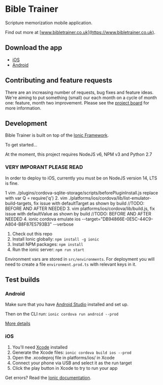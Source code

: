 # Bible Trainer

Scripture memorization mobile application.

Find out more at [www.bibletrainer.co.uk](https://www.bibletrainer.co.uk).

## Download the app

- [iOS](https://itunes.apple.com/us/app/bibletrainer/id1447626377)
- [Android](https://play.google.com/store/apps/details?id=io.bibletrainer.scripture)

## Contributing and feature requests

There are an increasing number of requests, bug fixes and feature ideas. We're aiming to put something (small) our each month on a cycle of month one: feature, month two improvement. Please see the [project board](https://github.com/johnraftery/BibleTrainer/projects/1) for more information.

## Development

Bible Trainer is built on top of the [Ionic Framework](https://ionicframework.com).

To get started…

At the moment, this project requires NodeJS v6, NPM v3 and Python 2.7

### VERY IMPORANT PLEASE READ ###

In order to deploy to iOS, currently you must be on NodeJS version 14, LTS is fine. 

1  vim ./plugins/cordova-sqlite-storage/scripts/beforePluginInstall.js replace with var Q = require('q')
2. vim ./platforms/ios/cordova/lib/list-emulator-build-targets, fix issue with defaultTarget as shown by build //TODO: BEFORE AND AFTER NEEDED
3. vim platforms/ios/cordova/lib/build.js, fix issue with defaultValue as shown by build //TODO: BEFORE AND AFTER NEEDED
4. ionic cordova emulate ios --target="DB94866E-0E5C-44C9-A804-B8F87E5793B3" --verbose




1. Check out this repo
2. Install Ionic globally: `npm install -g ionic`
3. Install NPM packages: `npm install`
4. Run the ionic server: `npm run start`

Environment vars are stored in `src/environments`. For deployment you will need to create a file `environment.prod.ts` with relevant keys in it.

## Test builds

### Android

Make sure that you have [Android Studio](https://developer.android.com/studio/index.html) installed and set up.

Then on the CLI run: `ionic cordova run android --prod`

[More details](https://ionicframework.com/docs/intro/deploying/)

### iOS

1. You'll need [Xcode](https://developer.apple.com/xcode/) installed
2. Generate the Xcode files: `ionic cordova build ios --prod`
3. Open the .xcodeproj file in platforms/ios/ in Xcode
4. Connect your phone via USB and select it as the run target
5. Click the play button in Xcode to try to run your app

Get errors? Read the [Ionic documentation](https://ionicframework.com/docs/intro/deploying).
